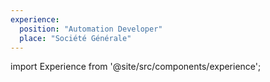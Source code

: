 ```yaml
---
experience:
  position: "Automation Developer"
  place: "Société Générale"
---
```


import Experience from '@site/src/components/experience';

<Experience title={frontMatter.title} />